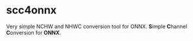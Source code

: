 # scc4onnx
Very simple NCHW and NHWC conversion tool for ONNX. **S**imple **C**hannel **C**onversion for **ONNX**.
